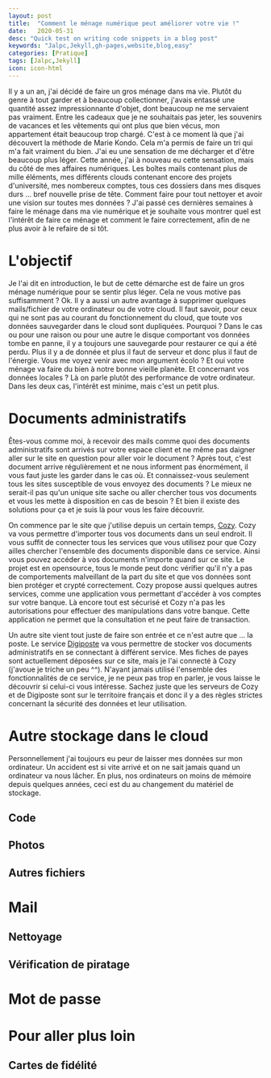 ```yaml
---
layout: post
title:  "Comment le ménage numérique peut améliorer votre vie !"
date:   2020-05-31
desc: "Quick test on writing code snippets in a blog post"
keywords: "Jalpc,Jekyll,gh-pages,website,blog,easy"
categories: [Pratique]
tags: [Jalpc,Jekyll]
icon: icon-html
---
```


Il y a un an, j'ai décidé de faire un gros ménage dans ma vie. Plutôt du genre à tout garder et à beaucoup collectionner, j'avais entassé
une quantité assez impressionnante d'objet, dont beaucoup ne me servaient pas vraiment. Entre les cadeaux que je ne souhaitais pas jeter,
les souvenirs de vacances et les vêtements qui ont plus que bien vécus, mon appartement était beaucoup trop chargé. C'est à ce moment là que
j'ai découvert la méthode de Marie Kondo. Cela m'a permis de faire un tri qui m'a fait vraiment du bien. J'ai eu une sensation de me décharger et d'être beaucoup plus léger. Cette année, j'ai à nouveau eu cette sensation, mais du côté de mes affaires numériques. Les boîtes mails contenant plus de mille éléments, mes différents clouds contenant encore des projets d'université, mes nombereux comptes, tous ces dossiers dans mes disques durs ... bref nouvelle prise de tête. Comment faire pour tout nettoyer et avoir une vision sur toutes mes données ? J'ai passé ces dernières semaines à faire le ménage dans ma vie numérique et je souhaite vous montrer quel est l'intérêt de faire ce ménage et comment le faire correctement, afin de ne plus avoir à le refaire de si tôt.

# L'objectif

Je l'ai dit en introduction, le but de cette démarche est de faire un gros ménage numérique pour se sentir plus léger. Cela ne vous motive pas suffisamment ? Ok. Il y a aussi un autre avantage à supprimer quelques mails/fichier de votre ordinateur ou de votre cloud. Il faut savoir, pour ceux qui ne sont pas au courant du fonctionnement du cloud, que toute vos données sauvegarder dans le cloud sont dupliquées. Pourquoi ? Dans le cas ou pour une raison ou pour une autre le disque comportant vos données tombe en panne, il y a toujours une sauvegarde pour restaurer ce qui a été perdu. Plus il y a de donnée et plus il faut de serveur et donc plus il faut de l'énergie. Vous me voyez venir avec mon argument écolo ? Et oui votre ménage va faire du bien à notre bonne vieille planète. Et concernant vos données locales ? Là on parle plutôt des performance de votre ordinateur. Dans les deux cas, l'intérêt est minime, mais c'est un petit plus.

# Documents administratifs

Êtes-vous comme moi, à recevoir des mails comme quoi des documents administratifs sont arrivés sur votre espace client 
et ne même pas daigner aller sur le site en question pour aller voir le document ? Après tout, c'est document arrive régulièrement et ne nous informent pas énormément, il vous faut juste les garder dans le cas où. Et connaissez-vous seulement tous les sites susceptible de vous envoyez des documents ? Le mieux ne serait-il pas qu'un unique site sache ou aller chercher tous vos documents et vous les mette à disposition en cas de besoin ? Et bien il existe des solutions pour ça et je suis là pour vous les faire découvrir.

On commence par le site que j'utilise depuis un certain temps, [Cozy](https://cozy.io/fr/). Cozy va vous permettre d'importer tous vos documents dans un seul endroit. Il vous suffit de connecter tous les services que vous utilisez pour que Cozy ailles chercher l'ensemble des documents disponible dans ce service. Ainsi vous pouvez accéder à vos documents n'importe quand sur ce site. Le projet est en opensource, tous le monde peut donc vérifier qu'il n'y a pas de comportements malveillant de la part du site et que vos données sont bien protéger et crypté correctement. Cozy propose aussi quelques autres services, comme une application vous permettant d'accéder à vos comptes sur votre banque. Là encore tout est sécurisé et Cozy n'a pas les autorisations pour effectuer des manipulations dans votre banque. Cette application ne permet que la consultation et ne peut faire de transaction.

Un autre site vient tout juste de faire son entrée et ce n'est autre que ... la poste. Le service [Digiposte](https://www.laposte.fr/digiposte/tous-mes-documents-partout-et-tout-le-temps) va vous permettre de stocker vos documents administratifs en se connectant à différent service. Mes fiches de payes sont actuellement déposées sur ce site, mais je l'ai connecté à Cozy (j'avoue je triche un peu ^^). N'ayant jamais utilisé l'ensemble des fonctionnalités de ce service, je ne peux pas trop en parler, je vous laisse le découvrir si celui-ci vous intéresse. Sachez juste que les serveurs de Cozy et de Digiposte sont sur le territoire français et donc il y a des règles strictes concernant la sécurité des données et leur utilisation. 

# Autre stockage dans le cloud
Personnellement j'ai toujours eu peur de laisser mes données sur mon ordinateur. Un accident est si vite arrivé et on ne sait jamais
quand un ordinateur va nous lâcher. En plus, nos ordinateurs on moins de mémoire depuis quelques années, ceci est du au changement du
matériel de stockage.
## Code
## Photos
## Autres fichiers

# Mail
## Nettoyage
## Vérification de piratage

# Mot de passe

# Pour aller plus loin
## Cartes de fidélité